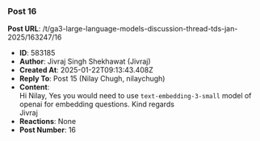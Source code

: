### Post 16
**Post URL**: /t/ga3-large-language-models-discussion-thread-tds-jan-2025/163247/16
- **ID**: 583185
- **Author**: Jivraj Singh Shekhawat (Jivraj)
- **Created At**: 2025-01-22T09:13:43.408Z
- **Reply To**: Post 15 (Nilay Chugh, nilaychugh)
- **Content**:  
  Hi Nilay,
Yes you would need to use <code>text-embedding-3-small</code> model of openai for embedding questions.
Kind regards<br>
Jivraj
- **Reactions**: None
- **Post Number**: 16

